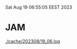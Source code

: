 Sat Aug 19 06:55:05 EEST 2023
# JAM
<a href='./cache/202308/19_06.log'>./cache/202308/19_06.log</a>
